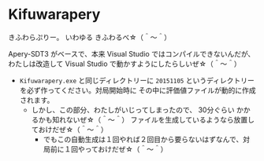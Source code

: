 # Kifuwarapery

きふわらぷりー。 いわゆる きふわるべ☆（＾～＾）  

Apery-SDT3 がベースで、本来 Visual Studio ではコンパイルできないんだが、  
わたしは改造して Visual Studio で動かすようにしたらしいぜ☆（＾～＾）  

* `Kifuwarapery.exe` と同じディレクトリーに `20151105` というディレクトリーを必ず作ってください。対局開始時に その中に評価値ファイルが動的に作成されます。  
  * しかし、この部分、わたしがいじってしまったので、 30分ぐらい かかるかも知れないぜ☆（＾～＾） ファイルを生成しているようなら放置しておけだぜ☆（＾～＾）
    * でもこの自動生成は１回やれば２回目から要らないはずなんで、対局前に１回やっておけだぜ☆（＾～＾）
